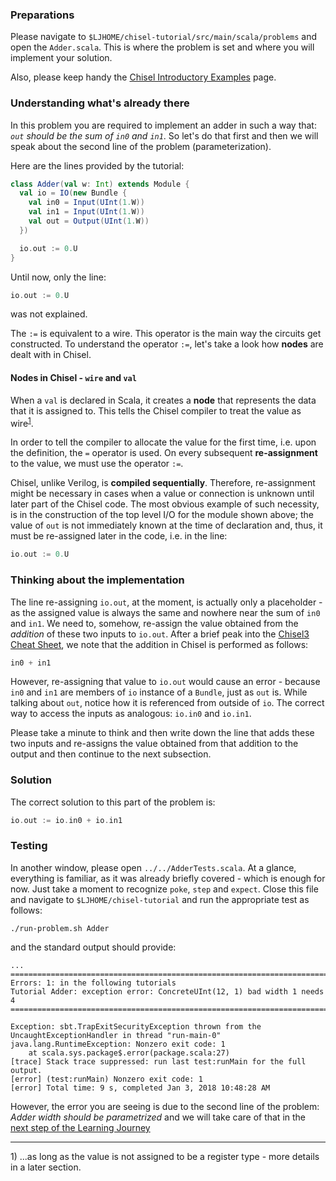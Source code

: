 ### Preparations

Please navigate to `$LJHOME/chisel-tutorial/src/main/scala/problems` and open the `Adder.scala`. This is where the problem is set and where you will implement your solution.

Also, please keep handy the [Chisel Introductory Examples](https://github.com/librecores/riscv-sodor/wiki/Chisel-Introductory-Examples#circuit-implementation) page.

### Understanding what's already there

In this problem you are required to implement an adder in such a way that: _`out` should be the sum of `in0` and `in1`_. So let's do that first and then we will speak about the second line of the problem (parameterization).

Here are the lines provided by the tutorial:

```scala
class Adder(val w: Int) extends Module {
  val io = IO(new Bundle {
    val in0 = Input(UInt(1.W))
    val in1 = Input(UInt(1.W))
    val out = Output(UInt(1.W))
  })

  io.out := 0.U
}
```
Until now, only the line:

```scala
io.out := 0.U
```
was not explained.

The `:=` is equivalent to a wire.  This operator is the main way the circuits get constructed.  To understand the operator `:=`, let's take a look how **nodes** are dealt with in Chisel.

#### Nodes in Chisel - `wire` and `val`

When a `val` is declared in Scala, it creates a **node** that represents the data that it is assigned to. This tells the Chisel compiler to treat the value as wire<sup>[1](#footnote1)</sup>. 

In order to tell the compiler to allocate the value for the first time, i.e. upon the definition, the `=` operator is used. On every subsequent **re-assignment** to the value, we must use the operator `:=`.

Chisel, unlike Verilog, is **compiled sequentially**. Therefore, re-assignment might be necessary in cases when a value or connection is unknown until later part of the Chisel code. The most obvious example of such necessity, is in the construction of the top level I/O for the module shown above; the value of `out` is not immediately known at the time of declaration and, thus, it must be re-assigned later in the code, i.e. in the line:

```scala
io.out := 0.U
```

### Thinking about the implementation

The line re-assigning `io.out`, at the moment, is actually only a placeholder - as the assigned value is always the same and nowhere near the sum of `in0` and `in1`. We need to, somehow, re-assign the value obtained from the _addition_ of these two inputs to `io.out`. After a brief peak into the [Chisel3 Cheat Sheet](https://chisel.eecs.berkeley.edu/doc/chisel-cheatsheet3.pdf), we note that the addition in Chisel is performed as follows:

```scala
in0 + in1
```

However, re-assigning that value to `io.out` would cause an error - because `in0` and `in1` are members of `io` instance of a `Bundle`, just as `out` is. While talking about `out`, notice how it is referenced from outside of `io`. The correct way to access the inputs as analogous: `io.in0` and `io.in1`.

Please take a minute to think and then write down the line that adds these two inputs and re-assigns the value obtained from that addition to the output and then continue to the next subsection.

### Solution

The correct solution to this part of the problem is:

```scala
io.out := io.in0 + io.in1
```

### Testing

In another window, please open `../../AdderTests.scala`. At a glance, everything is familiar, as it was already briefly covered - which is enough for now. Just take a moment to recognize `poke`, `step` and `expect`. Close this file and navigate to `$LJHOME/chisel-tutorial` and run the appropriate test as follows:

```
./run-problem.sh Adder
```
and the standard output should provide:

```
...
================================================================================
Errors: 1: in the following tutorials
Tutorial Adder: exception error: ConcreteUInt(12, 1) bad width 1 needs 4
================================================================================

Exception: sbt.TrapExitSecurityException thrown from the UncaughtExceptionHandler in thread "run-main-0"
java.lang.RuntimeException: Nonzero exit code: 1
	at scala.sys.package$.error(package.scala:27)
[trace] Stack trace suppressed: run last test:runMain for the full output.
[error] (test:runMain) Nonzero exit code: 1
[error] Total time: 9 s, completed Jan 3, 2018 10:48:28 AM
```
However, the error you are seeing is due to the second line of the problem: _Adder width should be parametrized_ and we will take care of that in the [next step of the Learning Journey](Adder,-part-2)

***
<a name="footnote1">1</a>) ...as long as the value is not assigned to be a register type - more details in a later section.